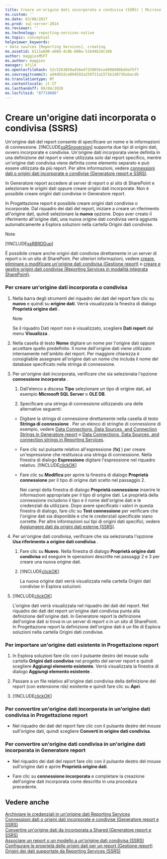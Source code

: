 ```yaml
---
title: Creare un'origine dati incorporata o condivisa (SSRS) | Microsoft Docs
ms.custom: ''
ms.date: 03/08/2017
ms.prod: sql-server-2014
ms.reviewer: ''
ms.technology: reporting-services-native
ms.topic: conceptual
helpviewer_keywords:
- data sources [Reporting Services], creating
ms.assetid: b111a8d0-a60d-4c8b-b00a-51644b19c34b
author: maggiesMSFT
ms.author: maggies
manager: kfile
ms.openlocfilehash: 52c5263859ad16ed725065bce4998d08bddaf5f7
ms.sourcegitcommit: ad4d92dce894592a259721a1571b1d8736abacdb
ms.translationtype: MT
ms.contentlocale: it-IT
ms.lasthandoff: 08/04/2020
ms.locfileid: "87719686"
---
```

# <a name="create-an-embedded-or-shared-data-source-ssrs"></a>Creare un'origine dati incorporata o condivisa (SSRS)
  Un'origine dati del report consente di specificare un nome e le informazioni di connessione. [!INCLUDE[ssRSnoversion](../includes/ssrsnoversion-md.md)] supporta due tipi di origini dati, ovvero incorporate e condivise. Un'origine dati incorporata viene definita in una definizione del report e viene utilizzata solo dal report specifico, mentre un'origine dati condivisa viene definita come elemento separato e può essere utilizzata da più report. Per altre informazioni, vedere [connessioni dati o origini dati incorporate e condivise &#40;Generatore report e SSRS&#41;](../../2014/reporting-services/embedded-and-shared-data-connections-or-data-sources-report-builder-and-ssrs.md).  
  
 In Generatore report accedere al server di report o al sito di SharePoint e selezionare le origini dati oppure creare origini dati incorporate. Non è possibile creare origini dati condivise in Generatore report.  
  
 In Progettazione report è possibile creare origini dati condivise o incorporate. Dal riquadro dei dati del report, iniziare a creare un riferimento all'origine dati, quindi selezionare la **nuova** opzione. Dopo aver creato il riferimento all'origine dati, una nuova origine dati condivisa verrà aggiunta automaticamente a Esplora soluzioni nella cartella Origini dati condivise.  
  
> [!NOTE]  
>  [!INCLUDE[ssRBRDDup](../includes/ssrbrddup-md.md)]  
  
 È possibile creare anche origini dati condivise direttamente in un server di report o in un sito di SharePoint. Per ulteriori informazioni, vedere [creare, eliminare o modificare un'origine dati condivisa &#40;Gestione report&#41;](../../2014/reporting-services/create-delete-or-modify-a-shared-data-source-report-manager.md) o [creare e gestire origini dati condivise &#40;Reporting Services in modalità integrata SharePoint&#41;](../../2014/reporting-services/create-manage-shared-data-sources-reporting-services-sharepoint-integrated-mode.md).  
  
### <a name="to-create-an-embedded-or-shared-data-source"></a>Per creare un'origine dati incorporata o condivisa  
  
1.  Nella barra degli strumenti del riquadro dei dati del report fare clic su **nuovo** e quindi su **origine dati**. Verrà visualizzata la finestra di dialogo **Proprietà origine dati** .  
  
    > [!NOTE]  
    >   Se il riquadro Dati report non è visualizzato, scegliere **Dati report** dal menu **Visualizza** .  
  
2.  Nella casella di testo **Nome** digitare un nome per l'origine dati oppure accettare quello predefinito. Il nome dell'origine dati viene utilizzato internamente nell'ambito del report. Per maggiore chiarezza è consigliabile assegnare all'origine dati un nome che includa il nome del database specificato nella stringa di connessione.  
  
3.  Per un'origine dati incorporata, verificare che sia selezionata l'opzione **connessione incorporata** .  
  
    1.  Dall'elenco a discesa **Tipo** selezionare un tipo di origine dati, ad esempio **Microsoft SQL Server** o **OLE DB**.  
  
    2.  Specificare una stringa di connessione utilizzando una delle alternative seguenti:  
  
    -   Digitare la stringa di connessione direttamente nella casella di testo **Stringa di connessione** . Per un elenco di stringhe di connessione di esempio, vedere [Data Connections, Data Sources, and Connection Strings in Generatore report](../../2014/reporting-services/data-connections-data-sources-and-connection-strings-in-report-builder.md) o [Data Connections, Data Sources, and connection strings in Reporting Services](../../2014/reporting-services/data-connections-data-sources-and-connection-strings-in-reporting-services.md).  
  
    -   Fare clic sul pulsante relativo all'espressione (**fx)** ) per creare un'espressione che restituisca una stringa di connessione. Nella finestra di dialogo **Espressione** digitare l'espressione nel riquadro relativo. [!INCLUDE[clickOK](../includes/clickok-md.md)]  
  
    -   Fare clic su **Modifica** per aprire la finestra di dialogo **Proprietà connessione** per il tipo di origine dati scelto nel passaggio 2.  
  
         Nei campi della finestra di dialogo **Proprietà connessione** inserire le informazioni appropriate per il tipo di origine dati. Le proprietà della connessione includono il tipo e il nome dell'origine dati e le credenziali da utilizzare. Dopo avere specificato i valori in questa finestra di dialogo, fare clic su **Test connessione** per verificare che l'origine dati sia disponibile e che le credenziali specificate siano corrette. Per altre informazioni sui tipi di origini dati specifici, vedere [Aggiungere dati da origini dati esterne &#40;SSRS&#41;](report-data/add-data-from-external-data-sources-ssrs.md).  
  
4.  Per un'origine dati condivisa, verificare che sia selezionata l'opzione **Usa riferimento a origine dati condivisa** .  
  
    1.  Fare clic su **Nuovo**. Nella finestra di dialogo **Proprietà origine dati condivisa** ed eseguire le operazioni descritte nei passaggi 2 e 3 per creare una nuova origine dati.  
  
    2.  [!INCLUDE[clickOK](../includes/clickok-md.md)]  
  
         La nuova origine dati verrà visualizzata nella cartella Origini dati condivise in Esplora soluzioni.  
  
5.  [!INCLUDE[clickOK](../includes/clickok-md.md)]  
  
     L'origine dati verrà visualizzata nel riquadro dei dati del report. Nel riquadro dei dati del report un'origine dati condivisa punta alla definizione dell'origine dati. In Generatore report la definizione dell'origine dati si trova in un server di report o in un sito di SharePoint. In Progettazione report la definizione dell'origine dati è un file di Esplora soluzioni nella cartella Origini dati condivise.  
  
### <a name="to-import-an-existing-data-source-in-report-designer"></a>Per importare un'origine dati esistente in Progettazione report  
  
1.  In Esplora soluzioni fare clic con il pulsante destro del mouse sulla cartella **Origini dati condivise** nel progetto del server report e quindi scegliere **Aggiungi elemento esistente**. Verrà visualizzata la finestra di dialogo **Aggiungi elemento esistente** .  
  
2.  Passare a un file relativo all'origine dati condivisa della definizione del report (con estensione rds) esistente e quindi fare clic su **Apri**.  
  
3.  [!INCLUDE[clickOK](../includes/clickok-md.md)]  
  
### <a name="to-convert-an-embedded-data-source-to-a-shared-data-source-in-report-designer"></a>Per convertire un'origine dati incorporata in un'origine dati condivisa in Progettazione report  
  
-   Nel riquadro dei dati del report fare clic con il pulsante destro del mouse sull'origine dati, quindi scegliere **Converti in origine dati condivisa**.  
  
### <a name="to-convert-a-shared-data-source-to-an-embedded-data-source-in-report-builder"></a>Per convertire un'origine dati condivisa in un'origine dati incorporata in Generatore report  
  
-   Nel riquadro dei dati del report fare clic con il pulsante destro del mouse sull'origine dati e aprire **Proprietà origine dati**.  
  
-   Fare clic su **connessione incorporata** e completare la creazione dell'origine dati incorporata come descritto in una procedura precedente.  
  
## <a name="see-also"></a>Vedere anche  
 [Archiviare le credenziali in un'origine dati Reporting Services](report-data/store-credentials-in-a-reporting-services-data-source.md)   
 [Connessioni dati o origini dati incorporate e condivise &#40;Generatore report e SSRS&#41;](../../2014/reporting-services/embedded-and-shared-data-connections-or-data-sources-report-builder-and-ssrs.md)   
 [Convertire un'origine dati da incorporata a Shared &#40;Generatore report e SSRS&#41;](report-data/convert-data-sources-report-builder-and-ssrs.md)   
 [Associare un report o un modello a un'origine dati condivisa &#40;SSRS&#41;](report-data/bind-a-report-or-model-to-a-shared-data-source-ssrs.md)   
 [Configurare le proprietà delle origini dati per un report &#40;Gestione report&#41;](report-data/configure-data-source-properties-for-a-report-report-manager.md)   
 [Origini dei dati supportate da Reporting Services &#40;SSRS&#41;](create-deploy-and-manage-mobile-and-paginated-reports.md)  
  
  
